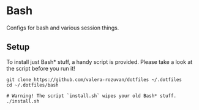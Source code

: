 # Bash

Configs for bash and various session things.

## Setup

To install just Bash* stuff, a handy script is provided. Please take a look at the script before you run it!

```
git clone https://github.com/valera-rozuvan/dotfiles ~/.dotfiles
cd ~/.dotfiles/bash

# Warning! The script `install.sh` wipes your old Bash* stuff.
./install.sh
```
